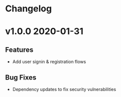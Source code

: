 # Changelog

# v1.0.0 2020-01-31

## Features

- Add user signin & registration flows

## Bug Fixes

- Dependency updates to fix security vulnerabilities
